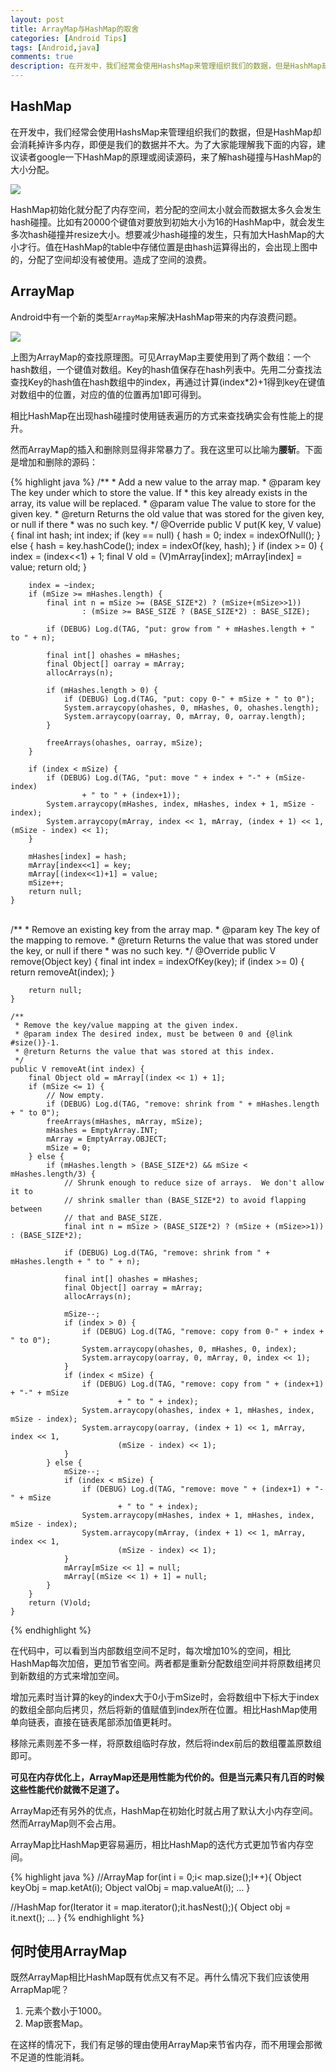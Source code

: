 ```yaml
---
layout: post
title: ArrayMap与HashMap的取舍
categories: [Android Tips]
tags: [Android,java]
comments: true
description: 在开发中，我们经常会使用HashsMap来管理组织我们的数据，但是HashMap却会消耗掉许多内存，即便是我们的数据并不大。Android为我们提供了新的类型ArrayMap来解决HashMap带来的内存浪费问题。
---
```

## HashMap

在开发中，我们经常会使用HashsMap来管理组织我们的数据，但是HashMap却会消耗掉许多内存，即便是我们的数据并不大。为了大家能理解我下面的内容，建议读者google一下HashMap的原理或阅读源码，来了解hash碰撞与HashMap的大小分配。

![][image-1]

HashMap初始化就分配了内存空间，若分配的空间太小就会而数据太多久会发生hash碰撞。比如有20000个键值对要放到初始大小为16的HashMap中，就会发生多次hash碰撞并resize大小。想要减少hash碰撞的发生，只有加大HashMap的大小才行。值在HashMap的table中存储位置是由hash运算得出的，会出现上图中的，分配了空间却没有被使用。造成了空间的浪费。

## ArrayMap

Android中有一个新的类型`ArrayMap`来解决HashMap带来的内存浪费问题。

![][image-2]

上图为ArrayMap的查找原理图。可见ArrayMap主要使用到了两个数组：一个hash数组，一个键值对数组。Key的hash值保存在hash列表中。先用二分查找法查找Key的hash值在hash数组中的index，再通过计算(index\*2)+1得到key在键值对数组中的位置，对应的值的位置再加1即可得到。

相比HashMap在出现hash碰撞时使用链表遍历的方式来查找确实会有性能上的提升。

然而ArrayMap的插入和删除则显得非常暴力了。我在这里可以比喻为**腰斩**。下面是增加和删除的源码：

{% highlight java %}
	/**
	 * Add a new value to the array map.
	 * @param key The key under which to store the value.  If
	 * this key already exists in the array, its value will be replaced.
	 * @param value The value to store for the given key.
	 * @return Returns the old value that was stored for the given key, or null if there
	 * was no such key.
	 */
	@Override
	public V put(K key, V value) {
	    final int hash;
	    int index;
	    if (key == null) {
	        hash = 0;
	        index = indexOfNull();
	    } else {
	        hash = key.hashCode();
	        index = indexOf(key, hash);
	    }
	    if (index >= 0) {
	        index = (index<<1) + 1;
	        final V old = (V)mArray[index];
	        mArray[index] = value;
	        return old;
	    }
	
	    index = ~index;
	    if (mSize >= mHashes.length) {
	        final int n = mSize >= (BASE_SIZE*2) ? (mSize+(mSize>>1))
	                : (mSize >= BASE_SIZE ? (BASE_SIZE*2) : BASE_SIZE);
	
	        if (DEBUG) Log.d(TAG, "put: grow from " + mHashes.length + " to " + n);
	
	        final int[] ohashes = mHashes;
	        final Object[] oarray = mArray;
	        allocArrays(n);
	
	        if (mHashes.length > 0) {
	            if (DEBUG) Log.d(TAG, "put: copy 0-" + mSize + " to 0");
	            System.arraycopy(ohashes, 0, mHashes, 0, ohashes.length);
	            System.arraycopy(oarray, 0, mArray, 0, oarray.length);
	        }
	
	        freeArrays(ohashes, oarray, mSize);
	    }
	
	    if (index < mSize) {
	        if (DEBUG) Log.d(TAG, "put: move " + index + "-" + (mSize-index)
	                + " to " + (index+1));
	        System.arraycopy(mHashes, index, mHashes, index + 1, mSize - index);
	        System.arraycopy(mArray, index << 1, mArray, (index + 1) << 1, (mSize - index) << 1);
	    }
	
	    mHashes[index] = hash;
	    mArray[index<<1] = key;
	    mArray[(index<<1)+1] = value;
	    mSize++;
	    return null;
	}


​	
	/**
	 * Remove an existing key from the array map.
	 * @param key The key of the mapping to remove.
	 * @return Returns the value that was stored under the key, or null if there
	 * was no such key.
	 */
	@Override
	public V remove(Object key) {
	    final int index = indexOfKey(key);
	    if (index >= 0) {
	        return removeAt(index);
	    }
	
	    return null;
	}
	
	/**
	 * Remove the key/value mapping at the given index.
	 * @param index The desired index, must be between 0 and {@link #size()}-1.
	 * @return Returns the value that was stored at this index.
	 */
	public V removeAt(int index) {
	    final Object old = mArray[(index << 1) + 1];
	    if (mSize <= 1) {
	        // Now empty.
	        if (DEBUG) Log.d(TAG, "remove: shrink from " + mHashes.length + " to 0");
	        freeArrays(mHashes, mArray, mSize);
	        mHashes = EmptyArray.INT;
	        mArray = EmptyArray.OBJECT;
	        mSize = 0;
	    } else {
	        if (mHashes.length > (BASE_SIZE*2) && mSize < mHashes.length/3) {
	            // Shrunk enough to reduce size of arrays.  We don't allow it to
	            // shrink smaller than (BASE_SIZE*2) to avoid flapping between
	            // that and BASE_SIZE.
	            final int n = mSize > (BASE_SIZE*2) ? (mSize + (mSize>>1)) : (BASE_SIZE*2);
	
	            if (DEBUG) Log.d(TAG, "remove: shrink from " + mHashes.length + " to " + n);
	
	            final int[] ohashes = mHashes;
	            final Object[] oarray = mArray;
	            allocArrays(n);
	
	            mSize--;
	            if (index > 0) {
	                if (DEBUG) Log.d(TAG, "remove: copy from 0-" + index + " to 0");
	                System.arraycopy(ohashes, 0, mHashes, 0, index);
	                System.arraycopy(oarray, 0, mArray, 0, index << 1);
	            }
	            if (index < mSize) {
	                if (DEBUG) Log.d(TAG, "remove: copy from " + (index+1) + "-" + mSize
	                        + " to " + index);
	                System.arraycopy(ohashes, index + 1, mHashes, index, mSize - index);
	                System.arraycopy(oarray, (index + 1) << 1, mArray, index << 1,
	                        (mSize - index) << 1);
	            }
	        } else {
	            mSize--;
	            if (index < mSize) {
	                if (DEBUG) Log.d(TAG, "remove: move " + (index+1) + "-" + mSize
	                        + " to " + index);
	                System.arraycopy(mHashes, index + 1, mHashes, index, mSize - index);
	                System.arraycopy(mArray, (index + 1) << 1, mArray, index << 1,
	                        (mSize - index) << 1);
	            }
	            mArray[mSize << 1] = null;
	            mArray[(mSize << 1) + 1] = null;
	        }
	    }
	    return (V)old;
	}
{% endhighlight %}

在代码中，可以看到当内部数组空间不足时，每次增加10%的空间，相比HashMap每次加倍，更加节省空间。两者都是重新分配数组空间并将原数组拷贝到新数组的方式来增加空间。

增加元素时当计算的key的index大于0小于mSize时，会将数组中下标大于index的数组全部向后拷贝，然后将新的值赋值到index所在位置。相比HashMap使用单向链表，直接在链表尾部添加值更耗时。

移除元素则差不多一样，将原数组临时存放，然后将index前后的数组覆盖原数组即可。

**可见在内存优化上，ArrayMap还是用性能为代价的。但是当元素只有几百的时候这些性能代价就微不足道了。**

ArrayMap还有另外的优点，HashMap在初始化时就占用了默认大小内存空间。然而ArrayMap则不会占用。

ArrayMap比HashMap更容易遍历，相比HashMap的迭代方式更加节省内存空间。

{% highlight java %}
//ArrayMap
for(int i = 0;i< map.size();I++){
    Object keyObj = map.ketAt(i);
    Object valObj = map.valueAt(i);
    …
}

//HashMap
for(Iterator it = map.iterator();it.hasNest();){
    Object obj = it.next();
    …
}
{% endhighlight %}

## 何时使用ArrayMap
既然ArrayMap相比HashMap既有优点又有不足。再什么情况下我们应该使用ArrapMap呢？

1. 元素个数小于1000。
2. Map嵌套Map。

在这样的情况下，我们有足够的理由使用ArrayMap来节省内存，而不用理会那微不足道的性能消耗。


[image-1]:	{{site.url}}/assets/blog_img/B26EBBD1-E876-40AA-822B-8277A16876A9.png
[image-2]:	{{site.url}}/assets/blog_img/46642BF8-D443-445C-BAF3-D8F7983D8864.jpeg